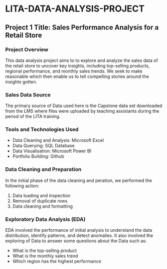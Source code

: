 # LITA-DATA-ANALYSIS-PROJECT

## Project 1 Title: Sales Performance Analysis for a Retail Store

### Project Overview
This data analysis project aims to to explore and analyze the sales data of the retail store to uncover key insights, including top-selling products, regional performance, and monthly sales trends. We seek to make reasonable which then enable us to tell compelling stories around the insights gotten.

### Sales Data Source
The primary source of Data used here is the Capstone data set downloaded from the LMS where files were uploaded by teaching assistants during the period of the LITA training.

### Tools and Technologies Used
- Data Cleaning and Analysis: Microsoft Excel
- Data Querying: SQL Database
- Data Visualisation: Microsoft Power BI
- Portfolio Building: Github

### Data Cleaning and Preparation
In the initial phase of the data cleaning and peration, we performed the following action:
1. Data loading and inspection
2. Removal of duplicate rows
3. Data cleaning and formatting

### Exploratory Data Analysis (EDA)
EDA involved the performance of initial analysis to understand the data distribution, identify patterns, and detect anomalies. It also involved the exploring of Data to answer some questions about the Data such as:
- What is the top-selling product
- What is the monthly sales trend
- Which region has the highest performance
